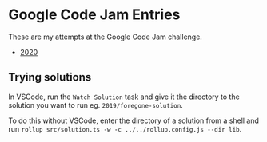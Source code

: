 # Google Code Jam Entries

These are my attempts at the Google Code Jam challenge.

* [2020](./2020)

## Trying solutions
In VSCode, run the `Watch Solution` task and give it the directory to the solution you want to run eg. `2019/foregone-solution`.

To do this without VSCode, enter the directory of a solution from a shell and run `rollup src/solution.ts -w -c ../../rollup.config.js --dir lib`.
